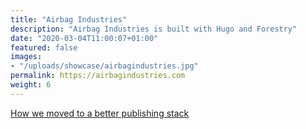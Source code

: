 ```yaml
---
title: "Airbag Industries"
description: "Airbag Industries is built with Hugo and Forestry"
date: "2020-03-04T11:00:07+01:00"
featured: false
images:
- "/uploads/showcase/airbagindustries.jpg"
permalink: https://airbagindustries.com
weight: 6
---
```


[How we moved to a better publishing stack](https://plasticmind.com/projects/airbag-industries/ "The story of the migration from Movable Type to Hugo")
